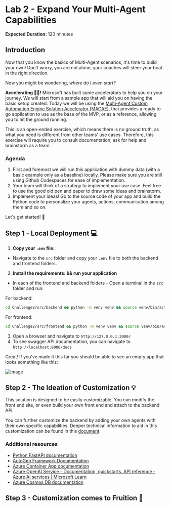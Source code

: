 # Lab 2 - Expand Your Multi-Agent Capabilities

**Expected Duration:** 120 minutes


## Introduction

Now that you know the basics of Multi-Agent scenarios, it's time to build your own! Don't worry, you are not alone, your coaches will steer your boat in the right direction. 

Now you might be wondering,  <em>where do I even start? </em>

**Accelerating 🚗💨!** Microsoft has built some accelerators to help you on your journey. We will start from a sample app that will aid you on having the basic setup created. Today we will be using the [Multi-Agent Custom Automation Engine Solution Accelerator (MACAE)](https://github.com/microsoft/Multi-Agent-Custom-Automation-Engine-Solution-Accelerator), that provides a ready to go application to use as the base of the MVP, or as a reference, allowing you to hit the ground running.

This is an open-ended exercise, which means there is no ground truth, as what you need is different from other teams' use cases. Therefore, this exercise will require you to consult documentation, ask for help and brainstorm as a team.

### Agenda

1. First and foremost we will run this application with dummy data (with a basic example only as a baseline) locally. Please make sure you are still using Github Codespaces  for ease of implementation. 
2. Your team will think of a strategy to implement your use case. Feel free to use the good old pen and paper to draw some ideas and brainstorm. 
3. Implement your ideas! Go to the source code of your app and build the Python code to personalize your agents, actions, communication among them and so on. 

Let's get started! 🚀


## Step 1 - Local Deployment 💻

1. **Copy your `.env` file:**

- Navigate to the `src` folder and copy your `.env` file to both the backend and frontend folders.

2. **Install the requirements: && run your application**

- In each of the frontend and backend folders -
Open a terminal in the `src` folder and run:

For backend:
```bash
cd Challenge2/src/backend && python -m venv venv && source venv/bin/activate && pip install -r requirements.txt && python app.py
```

For frontend:
```bash
cd Challenge2/src/frontend && python -m venv venv && source venv/bin/activate && pip install -r requirements.txt &&  python frontend_server.py
```

3. Open a browser and navigate to `http://127.0.0.1:3000/`
5. To see swagger API documentation, you can navigate to `http://localhost:8000/docs`

Great! If you've made it this far you should be able to see an empty app that looks something like this:

![image](https://github.com/user-attachments/assets/1587671e-ada9-4d5c-a140-35888e42d27b)


## Step 2 -  The Ideation of Customization 💡

This solution is designed to be easily customizable. You can modify the front end site, or even build your own front end and attach to the backend API. 

You can further customize the backend by adding your own agents with their own specific capabilities. Deeper technical information to aid in this customization can be found in this [document](./documentation/CustomizeSolution.md).

### Additional resources

- [Python FastAPI documentation](https://fastapi.tiangolo.com/learn/)
- [AutoGen Framework Documentation](https://microsoft.github.io/autogen/dev/user-guide/core-user-guide/index.html)
- [Azure Container App documentation](https://learn.microsoft.com/en-us/azure/azure-functions/functions-how-to-custom-container?tabs=core-tools%2Cacr%2Cazure-cli2%2Cazure-cli&pivots=container-apps)
- [Azure OpenAI Service - Documentation, quickstarts, API reference - Azure AI services | Microsoft Learn](https://learn.microsoft.com/en-us/azure/ai-services/openai/concepts/use-your-data)
- [Azure Cosmos DB documentation](https://learn.microsoft.com/en-us/azure/cosmos-db/)
  

## Step 3 -  Customization comes to Fruition  🍎

